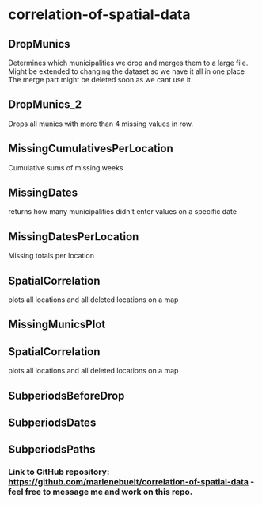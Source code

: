 # correlation-of-spatial-data

## DropMunics
Determines which municipalities we drop and merges them to a large file. Might be extended to changing the dataset so we have it all in one place
The merge part might be deleted soon as we cant use it.

## DropMunics_2
Drops all munics with more than 4 missing values in row. 

## MissingCumulativesPerLocation
Cumulative sums of missing weeks

## MissingDates
returns how many municipalities didn't enter values on a specific date

## MissingDatesPerLocation
Missing totals per location

## SpatialCorrelation
plots all locations and all deleted locations on a map

## MissingMunicsPlot

## SpatialCorrelation
plots all locations and all deleted locations on a map

## SubperiodsBeforeDrop

## SubperiodsDates

## SubperiodsPaths

### Link to GitHub repository: https://github.com/marlenebuelt/correlation-of-spatial-data - feel free to message me and work on this repo.